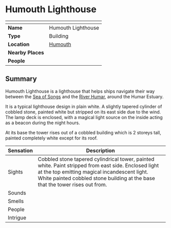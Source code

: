 # Humouth Lighthouse

| []() | |
| --- | --- |
| **Name** | Humouth Lighthouse |
| **Type** | Building |
| **Location** | [Humouth](../villages/humouth.md) |
| **Nearby Places** | |
| **People** | |

## Summary

Humouth Lighthouse is a lighthouse that helps ships navigate their way between the [Sea of Songs](../seas-oceans/sea-of-songs.md) and the [River Humar](../rivers-lakes/river-humar.md), around the Humar Estuary.

It is a typical lighthouse design in plain white. A slightly tapered cylinder of cobbled stone, painted white but stripped on its east side due to the wind. The lamp deck is enclosed, with a magical light source on the inside acting as a beacon during the night hours.

At its base the tower rises out of a cobbled building which is 2 storeys tall, painted completely white except for its roof.

| Sensation | Description |
| ---- | --- |
| Sights | Cobbled stone tapered cylindrical tower, painted white. Paint stripped from east side. Enclosed light at the top emitting magical incandescent light. White painted cobbled stone building at the base that the tower rises out from. |
| Sounds | |
| Smells | |
| People | |
| Intrigue | |
